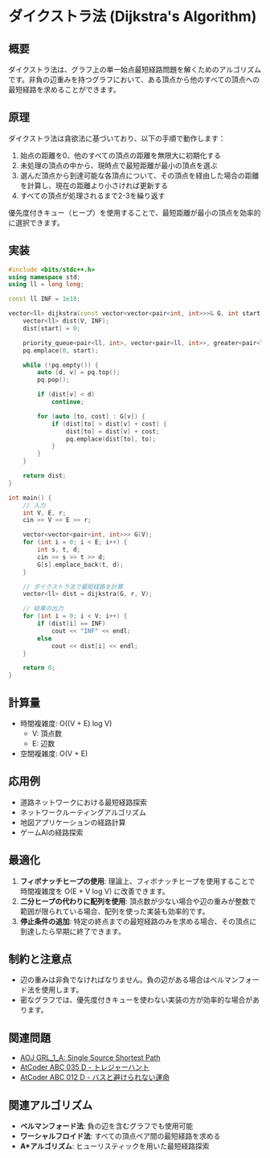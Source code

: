 # ダイクストラ法 (Dijkstra's Algorithm)

## 概要
ダイクストラ法は、グラフ上の単一始点最短経路問題を解くためのアルゴリズムです。非負の辺重みを持つグラフにおいて、ある頂点から他のすべての頂点への最短経路を求めることができます。

## 原理
ダイクストラ法は貪欲法に基づいており、以下の手順で動作します：

1. 始点の距離を0、他のすべての頂点の距離を無限大に初期化する
2. 未処理の頂点の中から、現時点で最短距離が最小の頂点を選ぶ
3. 選んだ頂点から到達可能な各頂点について、その頂点を経由した場合の距離を計算し、現在の距離より小さければ更新する
4. すべての頂点が処理されるまで2-3を繰り返す

優先度付きキュー（ヒープ）を使用することで、最短距離が最小の頂点を効率的に選択できます。

## 実装

```cpp
#include <bits/stdc++.h>
using namespace std;
using ll = long long;

const ll INF = 1e18;

vector<ll> dijkstra(const vector<vector<pair<int, int>>>& G, int start, int V) {
    vector<ll> dist(V, INF);
    dist[start] = 0;

    priority_queue<pair<ll, int>, vector<pair<ll, int>>, greater<pair<ll, int>>> pq;
    pq.emplace(0, start);

    while (!pq.empty()) {
        auto [d, v] = pq.top();
        pq.pop();

        if (dist[v] < d)
            continue;

        for (auto [to, cost] : G[v]) {
            if (dist[to] > dist[v] + cost) {
                dist[to] = dist[v] + cost;
                pq.emplace(dist[to], to);
            }
        }
    }

    return dist;
}

int main() {
    // 入力
    int V, E, r;
    cin >> V >> E >> r;

    vector<vector<pair<int, int>>> G(V);
    for (int i = 0; i < E; i++) {
        int s, t, d;
        cin >> s >> t >> d;
        G[s].emplace_back(t, d);
    }

    // ダイクストラ法で最短経路を計算
    vector<ll> dist = dijkstra(G, r, V);

    // 結果の出力
    for (int i = 0; i < V; i++) {
        if (dist[i] == INF)
            cout << "INF" << endl;
        else
            cout << dist[i] << endl;
    }

    return 0;
}
```

## 計算量
- 時間複雑度: O((V + E) log V)
  - V: 頂点数
  - E: 辺数
- 空間複雑度: O(V + E)

## 応用例
- 道路ネットワークにおける最短経路探索
- ネットワークルーティングアルゴリズム
- 地図アプリケーションの経路計算
- ゲームAIの経路探索

## 最適化
1. **フィボナッチヒープの使用**: 理論上、フィボナッチヒープを使用することで時間複雑度を O(E + V log V) に改善できます。
2. **二分ヒープの代わりに配列を使用**: 頂点数が少ない場合や辺の重みが整数で範囲が限られている場合、配列を使った実装も効率的です。
3. **停止条件の追加**: 特定の終点までの最短経路のみを求める場合、その頂点に到達したら早期に終了できます。

## 制約と注意点
- 辺の重みは非負でなければなりません。負の辺がある場合はベルマンフォード法を使用します。
- 密なグラフでは、優先度付きキューを使わない実装の方が効率的な場合があります。

## 関連問題
- [AOJ GRL_1_A: Single Source Shortest Path](https://judge.u-aizu.ac.jp/onlinejudge/description.jsp?id=GRL_1_A)
- [AtCoder ABC 035 D - トレジャーハント](https://atcoder.jp/contests/abc035/tasks/abc035_d)
- [AtCoder ABC 012 D - バスと避けられない運命](https://atcoder.jp/contests/abc012/tasks/abc012_4)

## 関連アルゴリズム
- **ベルマンフォード法**: 負の辺を含むグラフでも使用可能
- **ワーシャルフロイド法**: すべての頂点ペア間の最短経路を求める
- **A*アルゴリズム**: ヒューリスティックを用いた最短経路探索
